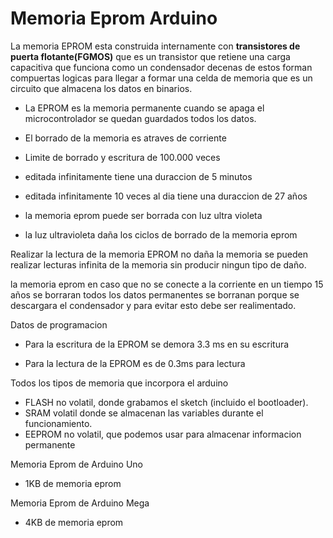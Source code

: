 # Memoria Eprom Arduino

La memoria EPROM esta construida internamente con **transistores de puerta flotante(FGMOS)** que es un transistor que retiene una carga capacitiva que funciona como un condensador decenas de estos forman compuertas logicas para llegar a formar una celda de memoria que es un circuito que almacena los datos en binarios.

* La EPROM es la memoria permanente cuando se apaga el microcontrolador se quedan guardados todos los datos.
* El borrado de la memoria es atraves de corriente 


* Limite de borrado y escritura de 100.000 veces 
* editada infinitamente tiene una duraccion de 5 minutos
* editada infinitamente 10 veces al dia tiene una duraccion de 27 años


* la memoria eprom puede ser borrada con luz ultra violeta
* la luz ultravioleta daña los ciclos de borrado de la memoria eprom


Realizar la lectura de la memoria EPROM no daña la memoria se pueden realizar lecturas infinita de la memoria sin producir ningun tipo de daño.

la memoria eprom en caso que no se conecte a la corriente en un tiempo 15 años se borraran todos los datos permanentes se borranan porque se descargara el condensador y para evitar esto debe ser realimentado.



Datos de programacion

* Para la escritura de la EPROM se demora 3.3 ms en su escritura 

* Para la lectura de la EPROM es de 0.3ms para lectura

Todos los tipos de memoria que incorpora el arduino
* FLASH no volatil, donde grabamos el sketch (incluido el bootloader).
* SRAM volatil donde se almacenan las variables durante el funcionamiento.
* EEPROM  no volatil, que podemos usar para almacenar informacion permanente

Memoria Eprom de Arduino Uno
* 1KB de memoria eprom

Memoria Eprom de Arduino Mega
* 4KB de memoria eprom

